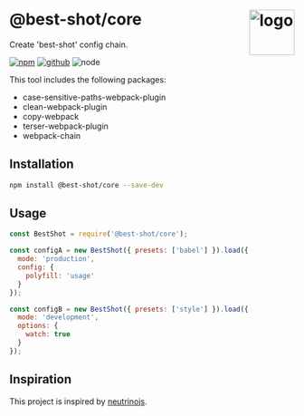 # @best-shot/core <img src="https://gitcdn.link/repo/best-shot/best-shot/master/packages/core/logo.svg" alt="logo" height="80" align="right">

Create 'best-shot' config chain.

[![npm][npm-badge]][npm-url]
[![github][github-badge]][github-url]
![node][node-badge]

[npm-url]: https://www.npmjs.com/package/@best-shot/core
[npm-badge]: https://img.shields.io/npm/v/@best-shot/core.svg?style=flat-square&logo=npm
[github-url]: https://github.com/best-shot/best-shot/tree/master/packages/core
[github-badge]: https://img.shields.io/npm/l/@best-shot/core.svg?style=flat-square&colorB=blue&logo=github
[node-badge]: https://img.shields.io/node/v/@best-shot/core.svg?style=flat-square&colorB=green&logo=node.js

This tool includes the following packages:

- case-sensitive-paths-webpack-plugin
- clean-webpack-plugin
- copy-webpack
- terser-webpack-plugin
- webpack-chain

## Installation

```bash
npm install @best-shot/core --save-dev
```

## Usage

```js
const BestShot = require('@best-shot/core');

const configA = new BestShot({ presets: ['babel'] }).load({
  mode: 'production',
  config: {
    polyfill: 'usage'
  }
});

const configB = new BestShot({ presets: ['style'] }).load({
  mode: 'development',
  options: {
    watch: true
  }
});
```

## Inspiration

This project is inspired by [neutrinojs](https://neutrinojs.org/).
